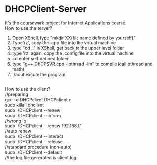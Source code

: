 # DHCPClient-Server
It's the coursework project for Internet Applications course.
<br>How to use the server?
  1. Open XShell, type "mkdir XX(file name defined by yourself)"
  2. Type'rz', copy the .cpp file into the virtual machine
  3. type "cd .." in XShell, get back to the upper level folder
  4. type 'rz' again, copy the .config file into the virtual machine
  5. cd enter self-defined folder
  6. type "g++ DHCPSVR.cpp -lpthread -lm" to compile (call pthread and math)
  7. ./aout excute the program
  
<br>How to use the client?
<br>  //preparing
<br>  gcc -o DHCPclient DHCPclient.c
<br>  sudo killall dhclient
<br>  sudo ./DHCPclient --renew
<br>  sudo ./DHCPclient --inform
<br>  //wrong ip
<br>  sudo ./DHCPclient --renew 192.168.1.1
<br>  //auto renew
<br>  sudo ./DHCPclient --interact
<br>  sudo ./DHCPclient --release
<br>  //standard procedure (non-auto)
<br>  sudo ./DHCPclient --default
<br>  //the log file generated is client.log

